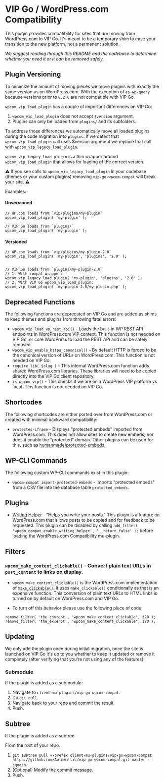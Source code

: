# VIP Go / WordPress.com Compatibility

This plugin provides compatibility for sites that are moving from WordPress.com to VIP Go. It's meant to be a temporary shim to ease your transition to the new platform, not a permanent solution.

_We suggest reading through this README and the codebase to determine whether you need it or it can be removed safely._

## Plugin Versioning

To minimize the amount of moving pieces we move plugins with exactly the same version as on WordPress.com. With the exception of `es-wp-query` because versions prior to `0.2.0` are not compatible with VIP Go.

`wpcom_vip_load_plugin` has a couple of important differences on VIP Go:

1. `wpcom_vip_load_plugin` does not accept `$version` argument.
2. Plugins can only be loaded from `plugins/` and its subfolders.

To address those differences we automatically move all loaded plugins during the code migration into `plugins`. If we detect that `wpcom_vip_load_plugin` call uses $version argument we replace that call with `wpcom_vip_legacy_load_plugin`.

`wpcom_vip_legacy_load_plugin` is a thin wrapper around `wpcom_vip_load_plugin` that allows for loading of the correct version.

⚠️ If you see calls to `wpcom_vip_legacy_load_plugin` in your codebase (themes or your custom plugins) removing `vip-go-wpcom-compat` will break your site. ⚠️

Examples:

#### Unversioned
```
// WP.com loads from `vip/plugins/my-plugin`
wpcom_vip_load_plugin( 'my-plugin' );

// VIP Go loads from `plugins/`
wpcom_vip_load_plugin( 'my-plugin' );
```

#### Versioned
```
// WP.com loads from `vip/plugins/my-plugin-2.0`
wpcom_vip_load_plugin( 'my-plugin', 'plugins', '2.0' );


// VIP Go loads from `plugins/my-plugin-2.0`
// 1. With compat wrapper:
wpcom_vip_legacy_load_plugin( 'my-plugin', 'plugins', '2.0' );
// 2. With VIP Go wpcom_vip_load_plugin:
wpcom_vip_load_plugin( 'my-plugin-2.0/my-plugin.php' );
```

## Deprecated Functions

The following functions are deprecated on VIP Go and are added as shims to keep themes and plugins from throwing fatal errors:

* `wpcom_vip_load_wp_rest_api()` - Loads the built-in WP REST API endpoints in WordPress.com VIP context.  This function is not needed on VIP Go, or core WordPress to load the REST API and can be safely removed.
* `wpcom_vip_enable_https_canonical()` - By default HTTP is forced to be the canonical version of URLs on WordPress.com. This function is not needed on VIP Go.
* `require_lib( $slug )` - This internal WordPress.com function adds shared WordPress.com libraries. These libraries will need to be copied directly into the VIP Go client repository.
* `is_wpcom_vip()` - This checks if we are on a WordPress VIP platform vs local. Tihs function is not needed on VIP Go.

## Shortcodes

The following shortcodes are either ported over from WordPress.com or created with minimal backward compatibility:

* `protected-iframe` - Displays "protected embeds" imported from WordPress.com. This does not allow sites to create new embeds, nor does it enable the "protected" domain. Other plugins can be used for this, such as [humanmade/protected-embeds](https://github.com/humanmade/protected-embeds).

## WP-CLI Commands

The following custom WP-CLI commands exist in this plugin:

* `wpcom-compat import-protected-embeds` - Imports "protected embeds" from a CSV file into the database table `protected_embeds`.

## Plugins

* [Writing Helper](https://github.com/Automattic/writing-helper) - "Helps you write your posts." This plugin is a feature on WordPress.com that allows posts to be copied and for feedback to be requested.  This plugin can be disabled by calling `add_filter( 'wpcom_compat_enable_writing_helper', '__return_false' );` before loading the WordPress.com Compatibility mu-plugin.

## Filters

### `wpcom_make_content_clickable()` - Convert plain text URLs in `post_content` to links on display.

* `wpcom_make_content_clickable()` is the WordPress.com implementation of [`make_clickable()`](https://developer.wordpress.org/reference/functions/make_clickable/). It uses `make_clickable()` conditionally as that is an expensive function. This conversion of plain text URLs to HTML links is turned on by default on WordPress.com and VIP Go.

* To turn off this behavior please use the following piece of code:
```
remove_filter( 'the_content', 'wpcom_make_content_clickable', 120 );
remove_filter( 'the_excerpt', 'wpcom_make_content_clickable', 120 );
```

## Updating

We only add the plugin once during initial migration, once the site is launched on VIP Go it's up to you whether to keep it updated or remove it completely (after verifying that you're not using any of the features).

### Submodule

If the plugin is added as a submodule:
1. Navigate to `client-mu-plugins/vip-go-wpcom-compat`.
2. Do `git pull`.
3. Navigate back to your repo and commit the result.
4. Push.

## Subtree

If the plugin is added as a subtree:

From the root of your repo.
1. `git subtree pull --prefix client-mu-plugins/vip-go-wpcom-compat https://github.com/Automattic/vip-go-wpcom-compat.git master --squash`.
2. (Optional) Modify the commit message.
3. Push.
